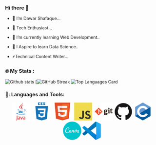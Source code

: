### Hi there 👋


<!-- **dawar-shafaque/dawar-shafaque** is a ✨ _special_ ✨ repository because its `README.md` (this file) appears on your GitHub profile.

Here are some ideas to get you started: -->

- 🔭 I’m Dawar Shafaque...

- 📖 Tech Enthusiast...

- 🌱 I’m currently learning Web Development..

- 👯 I Aspire to learn Data Science..

- ⚡Technical Content Writer...
<!-- - 💬 Ask me about ...
- 📫 How to reach me: ...
- 😄 Pronouns: ...
- ⚡ Fun fact: ... -->

### :fire: My Stats :

![Github stats](https://github-readme-stats.vercel.app/api?username=dawar-shafaque&theme=highcontrast&show_icons=true&count_private=true)
[![GitHub Streak](https://github-readme-streak-stats.herokuapp.com/?user=dawar-shafaque)
![Top Languages Card](https://github-readme-stats.vercel.app/api/top-langs/?username=Gpadam11&layout=compact)

### 🔨: Languages and Tools: 

<div  align="center">
  <img src="https://github.com/devicons/devicon/blob/master/icons/java/java-original-wordmark.svg" title="Java" alt="Java" width="60" height="60"/>&nbsp;
  <img src="https://github.com/devicons/devicon/blob/master/icons/css3/css3-plain-wordmark.svg"  title="CSS" alt="CSS" width="60" height="60"/>&nbsp;
  <img src="https://github.com/devicons/devicon/blob/master/icons/html5/html5-original.svg" title="HTML" alt="HTML" width="60" height="60"/>&nbsp;
  <img src="https://github.com/devicons/devicon/blob/master/icons/javascript/javascript-original.svg" title="JavaScript" alt="JavaScript" width="60" height="60"/>&nbsp;
  <img src="https://github.com/devicons/devicon/blob/master/icons/git/git-original-wordmark.svg" title="Git" **alt="Git" width="60" height="60"/>
  <img src="https://github.com/devicons/devicon/blob/1119b9f84c0290e0f0b38982099a2bd027a48bf1/icons/github/github-original.svg" title="Github" **alt="Github" width="60" height="60"/>
  <img src="https://github.com/devicons/devicon/blob/1119b9f84c0290e0f0b38982099a2bd027a48bf1/icons/c/c-original.svg" title="C" **alt="C" width="60" height="60"/>
  <img src="https://github.com/devicons/devicon/blob/1119b9f84c0290e0f0b38982099a2bd027a48bf1/icons/canva/canva-original.svg" title="Canva" **alt="Canva" width="60" height="60"/>
  <img src="https://github.com/devicons/devicon/blob/1119b9f84c0290e0f0b38982099a2bd027a48bf1/icons/vscode/vscode-original.svg" title="VSCode" **alt="VSCode" width="60" height="60"/>
</div>

